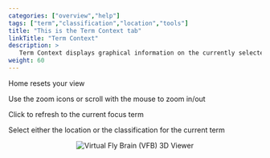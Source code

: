 ```yaml
---
categories: ["overview","help"]
tags: ["term","classification","location","tools"]
title: "This is the Term Context tab"
linkTitle: "Term Context"
description: >
   Term Context displays graphical information on the currently selected term's location or classification
weight: 60
---
```

<link rel="stylesheet" href="https://v2.virtualflybrain.org/org.geppetto.frontend/geppetto/node_modules/@geppettoengine/geppetto-client/geppetto-client/style/css/gpt-icons.css">

<i class="fa fa-home"></i>   Home resets your view

<i class="fa fa-search-plus"></i>   Use the zoom icons or scroll with the mouse to zoom in/out
    
<i class="fas fa-sync-alt"></i>   Click to refresh to the current focus term
    
<i class="fa fa-bars"></i>   Select either the location or the classification for the current term


<p align="center">
  <img src="https://v2.virtualflybrain.org/org.geppetto.frontend/geppetto/build/term-context.png" alt="Virtual Fly Brain (VFB) 3D Viewer" style="max-width=50%" />
</p>

